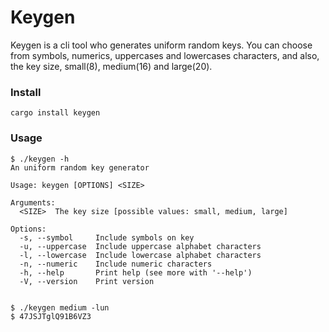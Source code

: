 # Keygen

Keygen is a cli tool who generates uniform random keys. You can choose from symbols, numerics, uppercases and lowercases characters, and also, the key size, small(8), medium(16) and large(20).

### Install

```
cargo install keygen
```

### Usage

```
$ ./keygen -h
An uniform random key generator

Usage: keygen [OPTIONS] <SIZE>

Arguments:
  <SIZE>  The key size [possible values: small, medium, large]

Options:
  -s, --symbol     Include symbols on key
  -u, --uppercase  Include uppercase alphabet characters
  -l, --lowercase  Include lowercase alphabet characters
  -n, --numeric    Include numeric characters
  -h, --help       Print help (see more with '--help')
  -V, --version    Print version


$ ./keygen medium -lun
$ 47JSJTglQ91B6VZ3
```